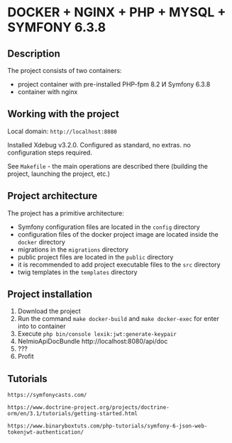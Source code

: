 # DOCKER + NGINX + PHP + MYSQL + SYMFONY 6.3.8

## Description

The project consists of two containers:
- project container with pre-installed PHP-fpm 8.2 И Symfony 6.3.8
- container with nginx

## Working with the project

Local domain: ``http://localhost:8080``

Installed Xdebug v3.2.0. Configured as standard, no extras. no configuration steps required.

See ``Makefile`` -  the main operations are described there (building the project, launching the project, etc.)

## Project architecture
The project has a primitive architecture:
- Symfony configuration files are located in the ``config`` directory
- configuration files of the docker project image are located inside the ``docker`` directory
- migrations in the ``migrations`` directory
- public project files are located in the ``public`` directory
- it is recommended to add project executable files to the ``src`` directory
- twig templates in the ``templates`` directory

## Project installation
1. Download the project
2. Run the command ``make docker-build`` and ``make docker-exec`` for enter into to container
3. Execute `php bin/console lexik:jwt:generate-keypair`
4. NelmioApiDocBundle  http://localhost:8080/api/doc
5. ??? 
6. Profit

## Tutorials

```https://symfonycasts.com/```

```https://www.doctrine-project.org/projects/doctrine-orm/en/3.1/tutorials/getting-started.html```

```https://www.binaryboxtuts.com/php-tutorials/symfony-6-json-web-tokenjwt-authentication/```